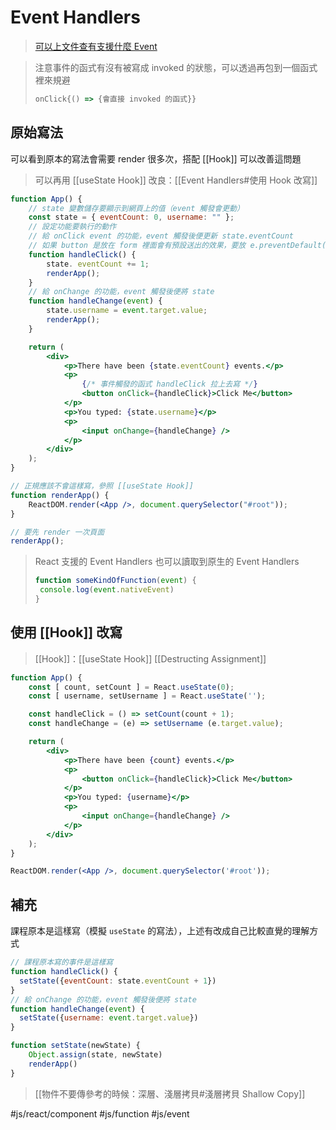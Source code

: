 # Event Handlers
>[可以上文件查有支援什麼 Event](https://reactjs.org/docs/events.html#supported-events) 

> 注意事件的函式有沒有被寫成 invoked 的狀態，可以透過再包到一個函式裡來規避
>```js
>onClick{() => {會直接 invoked 的函式}}
>```


## 原始寫法
可以看到原本的寫法會需要 render 很多次，搭配 [[Hook]] 可以改善這問題
>可以再用 [[useState Hook]] 改良：[[Event Handlers#使用 Hook 改寫]]

```jsx
function App() {
	// state 變數儲存要顯示到網頁上的值（event 觸發會更動）
	const state = { eventCount: 0, username: "" };
	// 設定功能要執行的動作
	// 給 onClick event 的功能，event 觸發後便更新 state.eventCount
	// 如果 button 是放在 form 裡面會有預設送出的效果，要放 e.preventDefault() 
	function handleClick() {
		state. eventCount += 1;
		renderApp();
	}
	// 給 onChange 的功能，event 觸發後便將 state
	function handleChange(event) {
		state.username = event.target.value;
		renderApp();
	}

	return (
		<div>
			<p>There have been {state.eventCount} events.</p>
			<p>
				{/* 事件觸發的函式 handleClick 拉上去寫 */}
				<button onClick={handleClick}>Click Me</button>
			</p>
			<p>You typed: {state.username}</p>
			<p>
				<input onChange={handleChange} />
			</p>
		</div>
	);
}

// 正規應該不會這樣寫，參照 [[useState Hook]]
function renderApp() {
	ReactDOM.render(<App />, document.querySelector("#root"));
}

// 要先 render 一次頁面
renderApp();
```

>React 支援的 Event Handlers 也可以讀取到原生的 Event Handlers
>```jsx
>function someKindOfFunction(event) {
>  console.log(event.nativeEvent)
>}
>```

## 使用 [[Hook]] 改寫
>[[Hook]]：[[useState Hook]]
>[[Destructing Assignment]]
```jsx	
function App() { 
	const [ count, setCount ] = React.useState(0);
	const [ username, setUsername ] = React.useState('');

	const handleClick = () => setCount(count + 1);
	const handleChange = (e) => setUsername (e.target.value);

	return (
		<div>
			<p>There have been {count} events.</p>
			<p>
				<button onClick={handleClick}>Click Me</button>
			</p>
			<p>You typed: {username}</p>
			<p>
				<input onChange={handleChange} />
			</p>
		</div>
	);
}

ReactDOM.render(<App />, document.querySelector('#root'));
```

## 補充
課程原本是這樣寫（模擬 `useState` 的寫法），上述有改成自己比較直覺的理解方式
```jsx
// 課程原本寫的事件是這樣寫
function handleClick() {
  setState({eventCount: state.eventCount + 1})
}
// 給 onChange 的功能，event 觸發後便將 state 
function handleChange(event) {
  setState({username: event.target.value})
}

function setState(newState) {
	Object.assign(state, newState)
	renderApp()
}
```
>[[物件不要傳參考的時候：深層、淺層拷貝#淺層拷貝 Shallow Copy]]

 #js/react/component #js/function #js/event